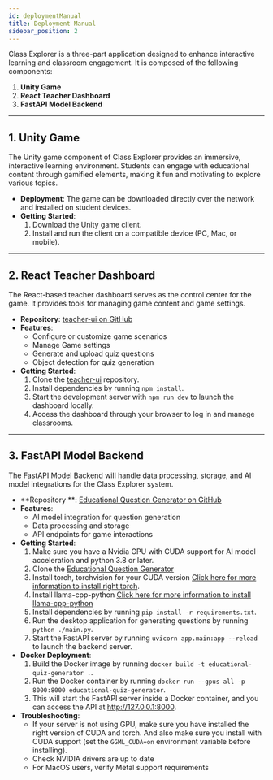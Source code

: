 ```yaml
---
id: deploymentManual
title: Deployment Manual
sidebar_position: 2
---
```


Class Explorer is a three-part application designed to enhance interactive learning and classroom engagement. It is
composed of the following components:

1. **Unity Game**
2. **React Teacher Dashboard**
3. **FastAPI Model Backend**

---

## 1. Unity Game

The Unity game component of Class Explorer provides an immersive, interactive learning environment. Students can engage
with educational content through gamified elements, making it fun and motivating to explore various topics.

- **Deployment**: The game can be downloaded directly over the network and installed on student devices.
- **Getting Started**:
  1. Download the Unity game client.
  2. Install and run the client on a compatible device (PC, Mac, or mobile).

---

## 2. React Teacher Dashboard

The React-based teacher dashboard serves as the control center for the game. It provides tools for managing game content
and game settings.

- **Repository**: [teacher-ui on GitHub](https://github.com/jackmok33/teacher-ui)
- **Features**:
  - Configure or customize game scenarios
  - Manage Game settings
  - Generate and upload quiz questions
  - Object detection for quiz generation
- **Getting Started**:
  1. Clone the [teacher-ui](https://github.com/jackmok33/teacher-ui) repository.
  2. Install dependencies by running `npm install`.
  3. Start the development server with `npm run dev` to launch the dashboard locally.
  4. Access the dashboard through your browser to log in and manage classrooms.

---

## 3. FastAPI Model Backend

The FastAPI Model Backend will handle data processing, storage, and AI model integrations for the Class Explorer system.

- **Repository
  **: [Educational Question Generator on GitHub](https://github.com/System-Engineering-Group-9/EducationalQuestionGenerator)
- **Features**:
  - AI model integration for question generation
  - Data processing and storage
  - API endpoints for game interactions
- **Getting Started**:
  1. Make sure you have a Nvidia GPU with CUDA support for AI model acceleration and python 3.8 or later.
  2. Clone
     the [Educational Question Generator](https://github.com/System-Engineering-Group-9/EducationalQuestionGenerator)
  3. Install torch, torchvision for your CUDA
     version [Click here for more information to install right torch](https://pytorch.org/).
  4. Install
     llama-cpp-python [Click here for more information to install llama-cpp-python](https://github.com/abetlen/llama-cpp-python)
  5. Install dependencies by running `pip install -r requirements.txt`.
  6. Run the desktop application for generating questions by running `python ./main.py`.
  7. Start the FastAPI server by running `uvicorn app.main:app --reload` to launch the backend server.
- **Docker Deployment**:
  1. Build the Docker image by running `docker build -t educational-quiz-generator .`.
  2. Run the Docker container by running `docker run --gpus all -p 8000:8000 educational-quiz-generator`.
  3. This will start the FastAPI server inside a Docker container, and you can access the API at http://127.0.0.1:8000.
- **Troubleshooting**:
  - If your server is not using GPU, make sure you have installed the right version of CUDA and torch. And also make
    sure you install with CUDA support (set the `GGML_CUDA=on` environment variable before installing).
  - Check NVIDIA drivers are up to date
  - For MacOS users, verify Metal support requirements
